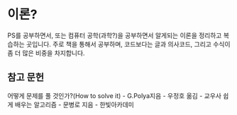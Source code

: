 # 이론?

PS를 공부하면서, 또는 컴퓨터 공학(과학?)을 공부하면서 알게되는 이론을 정리하고 복습하는 곳입니다.
주로 책을 통해서 공부하며, 코드보다는 글과 의사코드, 그리고 수식이 좀 더 많은 비중을 차지합니다.  

## 참고 문헌

어떻게 문제를 풀 것인가?(How to solve it) - G.Polya지음 - 우정호 옮김 - 교우사
쉽게 배우는 알고리즘 - 문병로 지음 - 한빛아카데미

